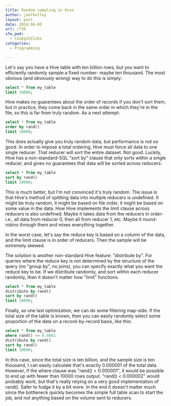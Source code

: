 ```yaml
---
title: Random sampling in Hive
author: joefkelley
layout: post
date: 2014-06-05
url: /736
sfw_pwd:
  - CZoEg2VZ1zEx
categories:
  - Programming

---
```

Let's say you have a Hive table with ten billion rows, but you want to efficiently randomly sample a fixed number- maybe ten thousand. The most obvious (and obviously wrong) way to do this is simply:

~~~SQL
select * from my_table
limit 10000;
~~~

Hive makes no guarantees about the order of records if you don't sort them, but in practice, they come back in the same order in which they're in the file, so this is far from truly random. As a next attempt:

~~~SQL
select * from my_table
order by rand()
limit 10000;
~~~

This does actually give you truly random data, but performance is not so good. In order to impose a total ordering, Hive must force all data to one single reducer. That reducer will sort the entire dataset. Not good. Luckily, Hive has a non-standard-SQL "sort by" clause that only sorts within a single reducer, and gives no guarantees that data will be sorted across reducers:

~~~SQL
select * from my_table
sort by rand()
limit 10000;
~~~

This is much better, but I'm not convinced it's truly random. The issue is that Hive's method of splitting data into multiple reducers is undefined. It might be truly random, it might be based on file order, it might be based on some value in the data. How Hive implements the limit clause across reducers is also undefined. Maybe it takes data from the reducers in order- i.e., all data from reducer 0, then all from reducer 1, etc. Maybe it round-robins through them and mixes everything together.

In the worst case, let's say the reduce key is based on a column of the data, and the limit clause is in order of reducers. Then the sample will be extremely skewed.

The solution is another non-standard Hive feature: "distribute by". For queries where the reduce key is not determined by the structure of the query (no "group by", no joins), you can specify exactly what you want the reduce key to be. If we distribute randomly, and sort within each reducer randomly, then it doesn't matter how "limit" functions.

~~~SQL
select * from my_table
distribute by rand()
sort by rand()
limit 10000;
~~~

Finally, as one last optimization, we can do some filtering map-side. If the total size of the table is known, then you can easily randomly select some proportion of the data on a record-by-record basis, like this:

~~~SQL
select * from my_table
where rand() <= 0.0001
distribute by rand()
sort by rand()
limit 10000;
~~~

In this case, since the total size is ten billion, and the sample size is ten thousand, I can easily calculate that's exactly 0.000001 of the total data. However, if the where clause was "rand() < 0.000001", it would be possible to end up with fewer than 10000 rows output. "rand() < 0.000002" would probably work, but that's really relying on a very good implementation of rand(). Safer to fudge it by a bit more. In the end it doesn't matter much since the bottleneck quickly becomes the simple full table scan to start the job, and not anything based on the volume sent to reducers.
